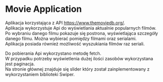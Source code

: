 # Movie Application

Aplikacja korzystająca z API https://www.themoviedb.org/.  
Aplikacja wykorzystuje Api do wyświetlania aktualnie popularnych filmów.  
Po wybraniu danego filmu pokazuje się postrona, wyświetlająca szczegóły danego filmu.
Można wybierać pomiędzy filmami oraz serialami.  
Aplikacja posiada również możliwość wyszukiania filmów raz seriali.  

Do pobierania Api wykorzystano metodę fetch.  
W przypadku potrzeby wyświetlenia dużej ilości zasobów wykorzystana jest paginacja.  
Na stronie głównej znajduje się slider który został zainplementowany z wykorzystaniem biblioteki Swiper.
